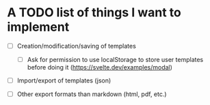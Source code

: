 # A TODO list of things I want to implement

- [ ] Creation/modification/saving of templates

  - [ ] Ask for permission to use localStorage to store user templates before doing it (https://svelte.dev/examples/modal)

- [ ] Import/export of templates (json)
- [ ] Other export formats than markdown (html, pdf, etc.)
